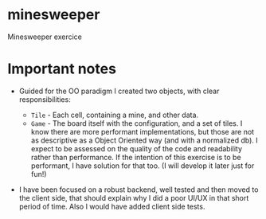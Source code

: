 # minesweeper
Minesweeper exercice

# Important notes
- Guided for the OO paradigm I created two objects, with clear responsibilities:
    - `Tile` - Each cell, containing a mine, and other data.
    - `Game` - The board itself with the configuration, and a set of tiles.
I know there are more performant implementations, but those are not as descriptive as a Object Oriented way (and with a normalized db). I expect to be assessed on the quality of the code and readability rather than performance. If the intention of this exercise is to be performant, I have solution for that too. (I will develop it later just for fun!)

- I have been focused on a robust backend, well tested and then moved to the client side, that should explain why I did a poor UI/UX in that short period of time. Also I would have added client side tests.
